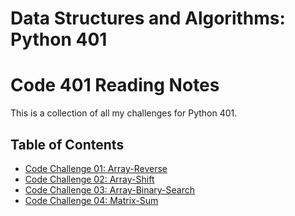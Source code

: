 # Data Structures and Algorithms: Python 401
# Code 401 Reading Notes
This is a collection of all my challenges for Python 401.

## Table of Contents
- [Code Challenge 01: Array-Reverse](dsa/challenges/array_reverse/README.md)
- [Code Challenge 02: Array-Shift](dsa/challenges/array_shift/README.md)
- [Code Challenge 03: Array-Binary-Search](dsa/challenges/array_binary_search/README.md)
- [Code Challenge 04: Matrix-Sum](dsa/challenges/matrix_sum/README.md)
